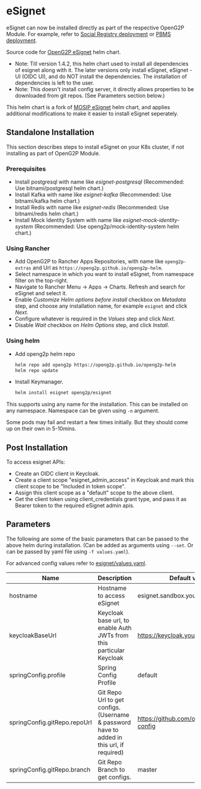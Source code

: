 # eSignet

eSignet can now be installed directly as part of the respective OpenG2P Module. For example, refer to [Social Registry deployment](https://docs.openg2p.org/social-registry/deployment) or [PBMS deployment](https://docs.openg2p.org/pbms/deployment).

Source code for [OpenG2P eSignet](../../charts/esignet) helm chart.

- Note: Till version 1.4.2, this helm chart used to install all dependencies of esignet along with it. The later versions only install eSignet, eSignet - UI (OIDC UI), and do NOT install the dependencies. The installation of dependencies is left to the user.
- Note: This doesn't install config server, it directly allows properties to be downloaded from git repos. (See Parameters section below.)

This helm chart is a fork of [MOSIP eSignet](https://github.com/mosip/esignet/tree/master/helm) helm chart, and applies additional modifications to make it easier to install eSignet seperately.

## Standalone Installation

This section describes steps to install eSignet on your K8s cluster, if not installing as part of OpenG2P Module.

### Prerequisites

- Install postgresql with name like _esignet-postgresql_ (Recommended: Use bitnami/postgresql helm chart.)
- Install Kafka with name like _esignet-kafka_ (Recommended: Use bitnami/kafka helm chart.)
- Install Redis with name like _esignet-redis_ (Recommended: Use bitnami/redis helm chart.)
- Install Mock Identity System with name like _esignet-mock-identity-system_ (Recommended: Use openg2p/mock-identity-system helm chart.)

### Using Rancher

- Add OpenG2P to Rancher Apps Repositories, with name like `openg2p-extras` and Url as `https://openg2p.github.io/openg2p-helm`.
- Select namespace in which you want to install eSignet, from namespace filter on the top-right.
- Navigate to Rancher Menu -> Apps -> Charts. Refresh and search for eSignet and select it.
- Enable _Customize Helm options before install_ checkbox on _Metadata_ step, and choose any installation name, for example `esignet` and click _Next_.
- Configure whatever is required in the _Values_ step and click _Next_.
- Disable _Wait_ checkbox on _Helm Options_ step, and click _Install_.

### Using helm

- Add openg2p helm repo
  ```sh
  helm repo add openg2p https://openg2p.github.io/openg2p-helm
  helm repo update
  ```
- Install Keymanager.
  ```sh
  helm install esignet openg2p/esignet
  ```

This supports using any name for the installation. This can be installed on any namespace. Namespace can be given using `-n` argument.

Some pods may fail and restart a few times initially. But they should come up on their own in 5-10mins.

## Post Installation

To access esignet APIs:
- Create an OIDC client in Keycloak.
- Create a client scope "esignet_admin_access" in Keycloak and mark this client scope to be "Included in token scope".
- Assign this client scope as a "default" scope to the above client.
- Get the client token using client_credentials grant type, and pass it as Bearer token to the required eSignet admin apis.

## Parameters

The following are some of the basic parameters that can be passed to the above helm during installation. (Can be  added as arguments using `--set`. Or can be passed by yaml file using `-f values.yaml`).

For advanced config values refer to [esignet/values.yaml](../../charts/esignet/values.yaml).

|Name|Description|Default value|
|-|-|-|
|hostname|Hostname to access eSignet|esignet.sandbox.your.org|
|keycloakBaseUrl|Keycloak base url, to enable Auth JWTs from this particular Keycloak|https://keycloak.your.org|
|springConfig.profile|Spring Config Profile|default|
|springConfig.gitRepo.repoUrl|Git Repo Url to get configs. (Username & password have to added in this url, if required)|https://github.com/openg2p/mosip-config|
|springConfig.gitRepo.branch|Git Repo Branch to get configs.|master|
